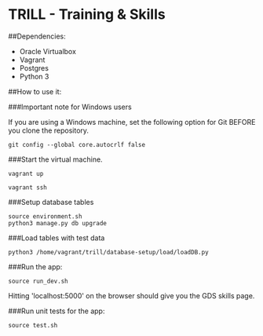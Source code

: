 # TRILL - Training & Skills

##Dependencies:
- Oracle Virtualbox
- Vagrant
- Postgres
- Python 3


##How to use it:

###Important note for Windows users

If you are using a Windows machine, set the following option for Git BEFORE you clone the repository.

```
git config --global core.autocrlf false
```

###Start the virtual machine.

```
vagrant up
```

```
vagrant ssh
```
###Setup database tables

```
source environment.sh
python3 manage.py db upgrade
```

###Load tables with test data

```
python3 /home/vagrant/trill/database-setup/load/loadDB.py
```
###Run the app:

```
source run_dev.sh
```

Hitting 'localhost:5000' on the browser should give you the GDS skills page.

###Run unit tests for the app:

```
source test.sh
```
